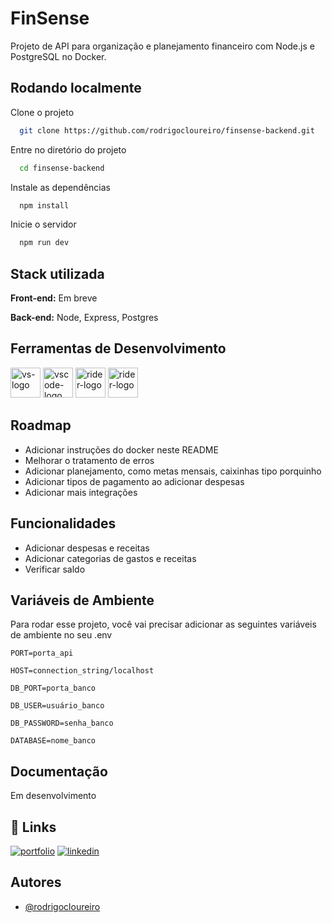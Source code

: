 
# FinSense

Projeto de API para organização e planejamento financeiro com Node.js e PostgreSQL no Docker.


## Rodando localmente

Clone o projeto

```bash
  git clone https://github.com/rodrigocloureiro/finsense-backend.git
```

Entre no diretório do projeto

```bash
  cd finsense-backend
```

Instale as dependências

```bash
  npm install
```

Inicie o servidor

```bash
  npm run dev
```


## Stack utilizada

**Front-end:** Em breve

**Back-end:** Node, Express, Postgres

## Ferramentas de Desenvolvimento

<p display="inline-block">
  <img width="48" src="https://upload.wikimedia.org/wikipedia/commons/thumb/f/f3/Visual_Studio_Code_0.10.1_icon.png/640px-Visual_Studio_Code_0.10.1_icon.png" alt="vs-logo"/>
  <img width="48" src="https://upload.wikimedia.org/wikipedia/commons/thumb/a/a7/Docker-svgrepo-com.svg/640px-Docker-svgrepo-com.svg.png" alt="vscode-logo"/>
  <img width="48" src="https://www.gartner.com/pi/vendorimages/postman_full-life-cycle-api-management_1633960356020.png" alt="rider-logo"/>
  <img width="48" src="https://upload.wikimedia.org/wikipedia/commons/thumb/c/c9/DataGrip.svg/640px-DataGrip.svg.png" alt="rider-logo"/>
</p>


## Roadmap

- Adicionar instruções do docker neste README
- Melhorar o tratamento de erros
- Adicionar planejamento, como metas mensais, caixinhas tipo porquinho
- Adicionar tipos de pagamento ao adicionar despesas
- Adicionar mais integrações


## Funcionalidades

- Adicionar despesas e receitas
- Adicionar categorias de gastos e receitas
- Verificar saldo


## Variáveis de Ambiente

Para rodar esse projeto, você vai precisar adicionar as seguintes variáveis de ambiente no seu .env

`PORT=porta_api`

`HOST=connection_string/localhost`

`DB_PORT=porta_banco`

`DB_USER=usuário_banco`

`DB_PASSWORD=senha_banco`

`DATABASE=nome_banco`


## Documentação

Em desenvolvimento
<!-- [Documentação](https://link-da-documentação) -->


## 🔗 Links
[![portfolio](https://img.shields.io/badge/my_portfolio-000?style=for-the-badge&logo=ko-fi&logoColor=white)](https://github.com/rodrigocloureiro)
[![linkedin](https://img.shields.io/badge/linkedin-0A66C2?style=for-the-badge&logo=linkedin&logoColor=white)](https://www.linkedin.com/in/rodrigocostaloureiro/)


## Autores

- [@rodrigocloureiro](https://www.github.com/rodrigocloureiro)

